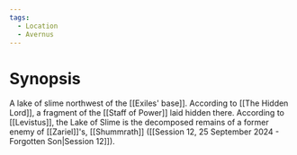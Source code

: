 ```yaml
---
tags:
  - Location
  - Avernus
---
```

# Synopsis
A lake of slime northwest of the [[Exiles' base]]. According to [[The Hidden Lord]], a fragment of the [[Staff of Power]] laid hidden there. According to [[Levistus]], the Lake of Slime is the decomposed remains of a former enemy of [[Zariel]]'s, [[Shummrath]] ([[Session 12, 25 September 2024 - Forgotten Son|Session 12]]).